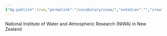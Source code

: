 ```yaml
---
{"dg-publish":true,"permalink":"/vocabulary/niwa/","noteIcon":"","created":"2025-05-20T10:31:25.425-05:00"}
---
```


National Institute of Water and Atmospheric Research (NIWA) in New Zealand